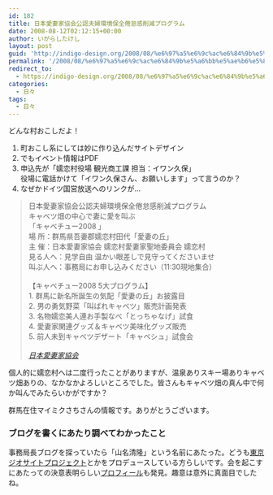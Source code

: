```yaml
---
id: 182
title: 日本愛妻家協会公認夫婦環境保全倦怠感削減プログラム
date: 2008-08-12T02:12:15+00:00
author: いがらしたけし
layout: post
guid: 'http://indigo-design.org/2008/08/%e6%97%a5%e6%9c%ac%e6%84%9b%e5%a6%bb%e5%ae%b6%e5%8d%94%e4%bc%9a%e5%85%ac%e8%aa%8d%e5%a4%ab%e5%a9%a6%e7%92%b0%e5%a2%83%e4%bf%9d%e5%85%a8%e5%80%a6%e6%80%a0%e6%84%9f%e5%89%8a%e6%b8%9b%e3%83%97%e3%83%ad/'
permalink: '/2008/08/%e6%97%a5%e6%9c%ac%e6%84%9b%e5%a6%bb%e5%ae%b6%e5%8d%94%e4%bc%9a%e5%85%ac%e8%aa%8d%e5%a4%ab%e5%a9%a6%e7%92%b0%e5%a2%83%e4%bf%9d%e5%85%a8%e5%80%a6%e6%80%a0%e6%84%9f%e5%89%8a%e6%b8%9b%e3%83%97%e3%83%ad/'
redirect_to:
  - https://indigo-design.org/2008/08/%e6%97%a5%e6%9c%ac%e6%84%9b%e5%a6%bb%e5%ae%b6%e5%8d%94%e4%bc%9a%e5%85%ac%e8%aa%8d%e5%a4%ab%e5%a9%a6%e7%92%b0%e5%a2%83%e4%bf%9d%e5%85%a8%e5%80%a6%e6%80%a0%e6%84%9f%e5%89%8a%e6%b8%9b%e3%83%97%e3%83%ad/
categories:
  - 日々
tags:
  - 日々
---
```

<p>どんな村おこしだよ！</p><ol><li>町おこし系にしては妙に作り込んだサイトデザイン</li><li>でもイベント情報はPDF</li><li>申込先が「嬬恋村役場 観光商工課 担当：イワン久保」<br />役場に電話かけて「イワン久保さん、お願いします」って言うのか？</li><li>なぜかドイツ国営放送へのリンクが…</li></ol><blockquote>日本愛妻家協会公認夫婦環境保全倦怠感削減プログラム<br />キャベツ畑の中心で妻に愛を叫ぶ<br />「キャベチュー2008 」<br />場 所：群馬県吾妻郡嬬恋村田代「愛妻の丘」<br />主 催：日本愛妻家協会 嬬恋村愛妻家聖地委員会 嬬恋村<br />見る人へ：見学自由 温かい眼差しで見守ってくださいませ<br />叫ぶ人へ：事務局にお申し込みください（11:30現地集合）<br /><br />【キャベチュー2008 5大プログラム】<br />1. 群馬に新名所誕生の気配「愛妻の丘」お披露目<br />2. 男の勇気野菜「叫ばれキャベツ」販売計画発表<br />3. 名物嬬恋美人連お手製なべ「とっちゃなげ」試食<br />4. 愛妻家関連グッズ＆キャベツ美味化グッズ販売<br />5. 前人未到キャベツデザート「キャベシュ」試食会<br /><br /><cite><a href="http://www.aisaika.org/index2.html">日本愛妻家協会</a></cite></blockquote><p>個人的に嬬恋村へは二度行ったことがありますが、温泉ありスキー場ありキャベツ畑ありの、なかなかよろしいところでした。皆さんもキャベツ畑の真ん中で何か叫んでみたらいかがですか？</p><p>群馬在住マイミクさちさんの情報です。ありがとうございます。</p><h3>ブログを書くにあたり調べてわかったこと</h3><p>事務局長ブログを探っていたら「山名清隆」という名前にあたった。どうも<a href="http://kengaku.exblog.jp/891939/">東京ジオサイトプロジェクト</a>とかをプロデュースしている方らしいです。会を起こすにあたっての決意表明らしい<a href="http://blog.aisaika.org/?pid=5084">プロフィール</a>も発見。趣意は意外に真面目でしたね。</p>